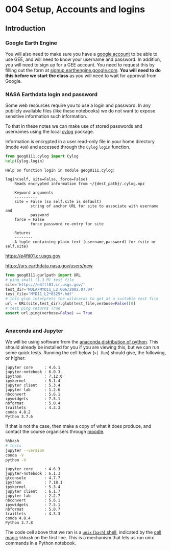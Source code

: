 # 004 Setup, Accounts and logins

## Introduction

### Google Earth Engine


You will also need to make sure you have a [google account](https://support.google.com/accounts/answer/27441?hl=en) to be able to use GEE, and will need to know your username and password. In addition, you will need to sign up for a GEE account. You need to request this by filling out the form at [signup.earthengine.google.com]( https://signup.earthengine.google.com/). **You will need to do this before we start the class** as you will need to wait for approval from Google.


### NASA Earthdata login and password

Some web resources require you to use a login and password. In any publicly available files (like these notebooks) we do not want to expose sensitive information such information.

To that in these notes we can make use of stored passwords and usernames using the local [cylog](geog0111/cylog.py) package. 

Information is encrypted in a user read-only file in your home directory (mode `400`) and accessed through the `Cylog`  `login` function.


```python
from geog0111.cylog import Cylog
help(Cylog.login)
```

    Help on function login in module geog0111.cylog:
    
    login(self, site=False, force=False)
        Reads encrypted information from ~/{dest_path}/.cylog.npz
        
        Keyword arguments
        ----------
        site = False (so self.site is default)
               string of anchor URL for site to associate with username and
               password
        force = False
               force password re-entry for site
        
        Returns
        --------
        A tuple containing plain text (username,password) for (site or self.site)
    


https://e4ftl01.cr.usgs.gov
   

https://urs.earthdata.nasa.gov/users/new


```python
from geog0111.gurlpath import URL
# ping small (1.3 M) test file
site='https://e4ftl01.cr.usgs.gov/'
test_dir='MOLA/MYD11_L2.006/2002.07.04'
test_file='MYD11_L2*0325*.hdf'
# this glob interprets the wildcards to get at a suitable test file
url = URL(site,test_dir).glob(test_file,verbose=False)[0]
# test ping returns True
assert url.ping(verbose=False) == True
```


```python

```

    
### Anaconda and Jupyter
    
We will be using software from the [anaconda distribution of python](https://anaconda.org/anaconda/python). This should already be installed for you if you are viewing this, but we can run some quick tests. Running the cell below (`>| Run`) should give, the following, or higher:
    
    jupyter core     : 4.6.1
    jupyter-notebook : 6.0.3
    ipython          : 7.12.0
    ipykernel        : 5.1.4
    jupyter client   : 5.3.4
    jupyter lab      : 1.2.6
    nbconvert        : 5.6.1
    ipywidgets       : 7.5.1
    nbformat         : 5.0.4
    traitlets        : 4.3.3
    conda 4.8.2
    Python 3.7.6
    
If that is not the case, then make a copy of what it does produce, and contact the course organisers through [moodle](https://moodle.ucl.ac.uk/course/view.php?id=21495). 




```bash
%%bash 
# tests 
jupyter --version
conda -V
python -V
```

    jupyter core     : 4.6.3
    jupyter-notebook : 6.1.3
    qtconsole        : 4.7.7
    ipython          : 7.18.1
    ipykernel        : 5.3.4
    jupyter client   : 6.1.7
    jupyter lab      : 2.2.7
    nbconvert        : 5.6.1
    ipywidgets       : 7.5.1
    nbformat         : 5.0.7
    traitlets        : 4.3.3
    conda 4.8.4
    Python 3.7.8


The code cell above that we ran is a [`unix` (`bash`) shell](https://en.wikipedia.org/wiki/Bash_(Unix_shell)), indicated by the [cell magic](https://ipython.readthedocs.io/en/stable/interactive/magics.html) `%%bash` on the first line. This is a mechanism that lets us run unix commands in a Python notebook.


```python

```
